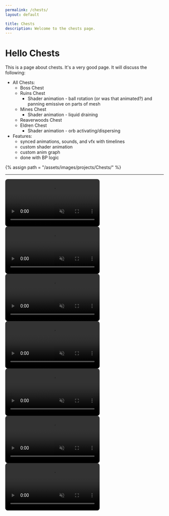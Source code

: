 ```yaml
---
permalink: /chests/
layout: default

title: Chests
description: Welcome to the chests page.
---
```




# Hello Chests

This is a page about chests. It's a very good page. It will discuss the following:
- All Chests:
	- Boss Chest
    - Ruins Chest
        - Shader animation - ball rotation (or was that animated?) and panning emissive on parts of mesh
    - Mines Chest
        - Shader animation - liquid draining
    - Reaverwoods Chest
    - Eldren Chest
        - Shader animation - orb activating/dispersing
- Features:
    - synced animations, sounds, and vfx with timelines
    - custom shader animation
    - custom anim graph
    - done with BP logic

{% assign path = "/assets/images/projects/Chests/" %}

---

<div class="ignore content-wrapper">
    <div class="content flex flex-column items-center">
        <video class="border-plain overflow-hidden w-full mb-5" style="border-radius: .5rem" autoplay muted controls loop>
            <source src="{{path}}AllChests.mp4" type="video/mp4">
        </video>
        <video class="border-plain overflow-hidden w-full mb-5" style="border-radius: .5rem" autoplay muted controls loop>
            <source src="{{path}}BossChest.mp4" type="video/mp4">
        </video>
        <video class="border-plain overflow-hidden w-full mb-5" style="border-radius: .5rem" autoplay muted controls loop>
            <source src="{{path}}GorgeChest.mp4" type="video/mp4">
        </video>
        <video class="border-plain overflow-hidden w-full mb-5" style="border-radius: .5rem" autoplay muted controls loop>
            <source src="{{path}}EldrenChest.mp4" type="video/mp4">
        </video>
        <video class="border-plain overflow-hidden w-full mb-5" style="border-radius: .5rem" autoplay muted controls loop>
            <source src="{{path}}MinesChest.mp4" type="video/mp4">
        </video>
        <video class="border-plain overflow-hidden w-full mb-5" style="border-radius: .5rem" autoplay muted controls loop>
            <source src="{{path}}RuinsChest.mp4" type="video/mp4">
        </video>
        <video class="border-plain overflow-hidden w-full mb-5" style="border-radius: .5rem" autoplay muted controls loop>
            <source src="{{path}}ReaverwoodsChest.mp4" type="video/mp4">
        </video>
    </div>
</div>
